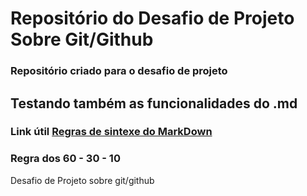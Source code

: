 # Repositório do Desafio de Projeto Sobre Git/Github
### Repositório criado para o desafio de projeto
## Testando também as funcionalidades do .md 
### Link útil [Regras de sintexe do MarkDown](https://www.markdownguide.org/basic-syntax/)
### Regra dos 60 - 30 - 10
Desafio de Projeto sobre git/github
